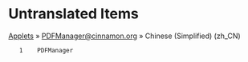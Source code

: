 # Untranslated Items
[Applets](../../../README.md) &#187; [PDFManager@cinnamon.org](../README.md) &#187; Chinese (Simplified) (zh_CN)

       1	PDFManager

